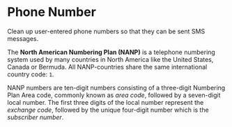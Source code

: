 # Phone Number

Clean up user-entered phone numbers so that they can be sent SMS messages.

The **North American Numbering Plan (NANP)** is a telephone numbering system used by many countries in North America like the United States, Canada or Bermuda. All NANP-countries share the same international country code: `1`.

NANP numbers are ten-digit numbers consisting of a three-digit Numbering Plan Area code, commonly known as *area code*, followed by a seven-digit local number. The first three digits of the local number represent the *exchange code*, followed by the unique four-digit number which is the *subscriber number*.

